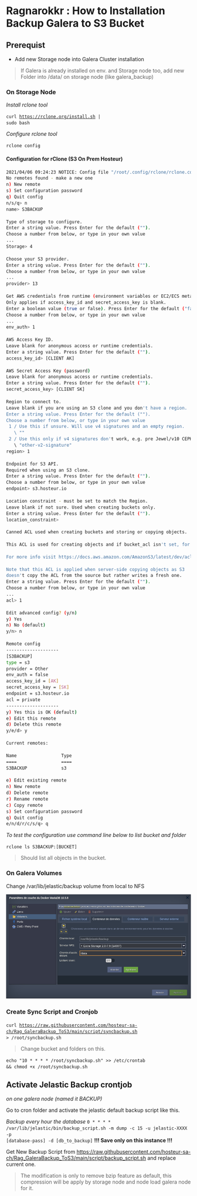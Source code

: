# Ragnarokkr : How to Installation Backup Galera to S3 Bucket

## Prerequist

* Add new Storage node into Galera Cluster installation
>If Galera is already installed on env. and Storage node too, add new Folder into /data/ on storage node (like galera_backup)

### On Storage Node

*Install rclone tool*

<code>curl https://rclone.org/install.sh | sudo bash</code>

*Configure rclone tool*

<code>rclone config</code>

#### Configuration for rClone (S3 On Prem Hosteur)

```bash
2021/04/06 09:24:23 NOTICE: Config file "/root/.config/rclone/rclone.conf" not found - using defaults
No remotes found - make a new one
n) New remote
s) Set configuration password
q) Quit config
n/s/q> n
name> S3BACKUP

Type of storage to configure.
Enter a string value. Press Enter for the default ("").
Choose a number from below, or type in your own value
...
Storage> 4

Choose your S3 provider.
Enter a string value. Press Enter for the default ("").
Choose a number from below, or type in your own value
...
provider> 13

Get AWS credentials from runtime (environment variables or EC2/ECS meta data if no env vars).
Only applies if access_key_id and secret_access_key is blank.
Enter a boolean value (true or false). Press Enter for the default ("false").
Choose a number from below, or type in your own value
...
env_auth> 1

AWS Access Key ID.
Leave blank for anonymous access or runtime credentials.
Enter a string value. Press Enter for the default ("").
access_key_id> [CLIENT AK]

AWS Secret Access Key (password)
Leave blank for anonymous access or runtime credentials.
Enter a string value. Press Enter for the default ("").
secret_access_key> [CLIENT SK]

Region to connect to.
Leave blank if you are using an S3 clone and you don't have a region.
Enter a string value. Press Enter for the default ("").
Choose a number from below, or type in your own value
 1 / Use this if unsure. Will use v4 signatures and an empty region.
   \ ""
 2 / Use this only if v4 signatures don't work, e.g. pre Jewel/v10 CEPH.
   \ "other-v2-signature"
region> 1

Endpoint for S3 API.
Required when using an S3 clone.
Enter a string value. Press Enter for the default ("").
Choose a number from below, or type in your own value
endpoint> s3.hosteur.io

Location constraint - must be set to match the Region.
Leave blank if not sure. Used when creating buckets only.
Enter a string value. Press Enter for the default ("").
location_constraint>

Canned ACL used when creating buckets and storing or copying objects.

This ACL is used for creating objects and if bucket_acl isn't set, for creating buckets too.

For more info visit https://docs.aws.amazon.com/AmazonS3/latest/dev/acl-overview.html#canned-acl

Note that this ACL is applied when server-side copying objects as S3
doesn't copy the ACL from the source but rather writes a fresh one.
Enter a string value. Press Enter for the default ("").
Choose a number from below, or type in your own value
...
acl> 1

Edit advanced config? (y/n)
y) Yes
n) No (default)
y/n> n

Remote config
--------------------
[S3BACKUP]
type = s3
provider = Other
env_auth = false
access_key_id = [AK]
secret_access_key = [SK]
endpoint = s3.hosteur.io
acl = private
--------------------
y) Yes this is OK (default)
e) Edit this remote
d) Delete this remote
y/e/d> y

Current remotes:

Name                 Type
====                 ====
S3BACKUP             s3

e) Edit existing remote
n) New remote
d) Delete remote
r) Rename remote
c) Copy remote
s) Set configuration password
q) Quit config
e/n/d/r/c/s/q> q
```

*To test the configuration use command line below to list bucket and folder*

<code>rclone ls S3BACKUP:[BUCKET]</code>
>Should list all objects in the bucket.


### On Galera Volumes

Change /var/lib/jelastic/backup volume from local to NFS

![volume](https://github.com/hosteur-sa-ch/Rag_GaleraBackup_ToS3/blob/main/img/Conf_Vol_Galera.png)

### Create Sync Script and Cronjob

<code>curl https://raw.githubusercontent.com/hosteur-sa-ch/Rag_GaleraBackup_ToS3/main/script/syncbackup.sh > /root/syncbackup.sh</code>
>Change bucket and folders on this.

<code>echo "10 * * * * /root/syncbackup.sh" >> /etc/crontab && chmod +x /root/syncbackup.sh</code>

## Activate Jelastic Backup crontjob

*on one galera node (named it BACKUP)*

Go to cron folder and activate the jelastic default backup script like this.

*Backup every hour the database*
<code>0 * * * * /var/lib/jelastic/bin/backup_script.sh -m dump -c 15 -u jelastic-XXXX -p [database-pass] -d [db_to_backup]</code>
**!!! Save only on this instance !!!**

Get New Backup Script from https://raw.githubusercontent.com/hosteur-sa-ch/Rag_GaleraBackup_ToS3/main/script/backup_script.sh and replace current one.
>The modification is only to remove bzip feature as default, this compression will be apply by storage node and node load galera node for it.